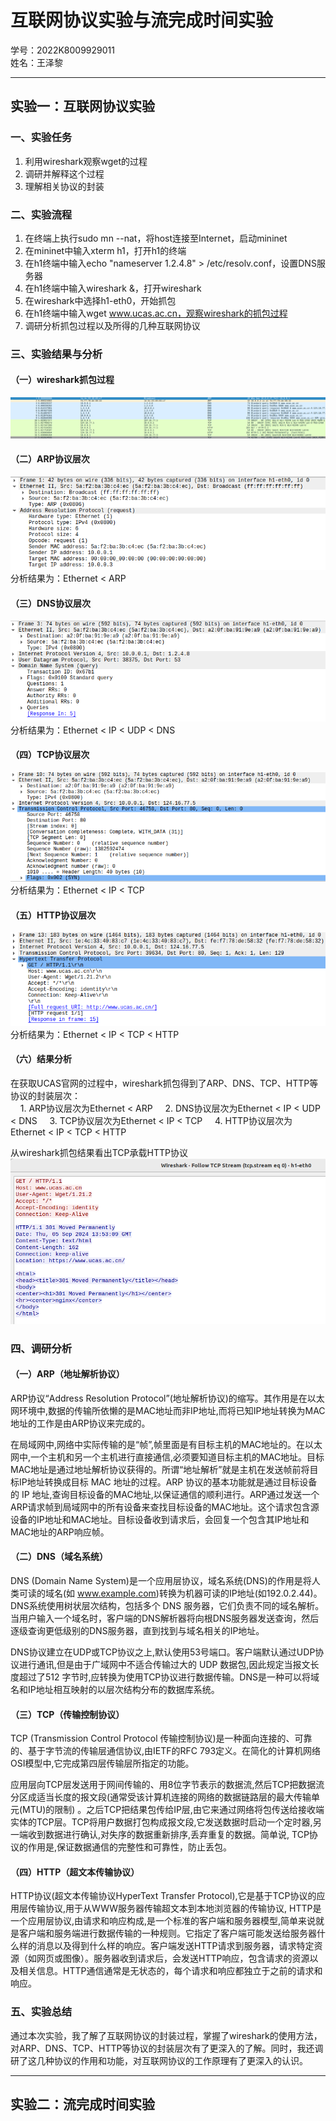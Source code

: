 # 互联网协议实验与流完成时间实验

学号：2022K8009929011  
姓名：王泽黎  

---

## 实验一：互联网协议实验

### 一、实验任务

1. 利用wireshark观察wget的过程  
2. 调研并解释这个过程  
3. 理解相关协议的封装  

### 二、实验流程

1. 在终端上执行sudo mn --nat，将host连接至Internet，启动mininet  
2. 在mininet中输入xterm h1，打开h1的终端
3. 在h1终端中输入echo "nameserver 1.2.4.8" > /etc/resolv.conf，设置DNS服务器
4. 在h1终端中输入wireshark &，打开wireshark
5. 在wireshark中选择h1-eth0，开始抓包
6. 在h1终端中输入wget www.ucas.ac.cn，观察wireshark的抓包过程
7. 调研分析抓包过程以及所得的几种互联网协议

### 三、实验结果与分析

#### （一）wireshark抓包过程

![wireshark抓包过程](./img/wireshark抓包过程.png)  

#### （二）ARP协议层次

![ARP协议层次](./img/ARP.png)  
分析结果为：Ethernet < ARP

#### （三）DNS协议层次

![DNS协议层次](./img/DNS.png)  
分析结果为：Ethernet < IP < UDP < DNS

#### （四）TCP协议层次

![TCP协议层次](./img/TCP.png)  
分析结果为：Ethernet < IP < TCP

#### （五）HTTP协议层次

![HTTP协议层次](./img/HTTP.png)  
分析结果为：Ethernet < IP < TCP < HTTP

#### （六）结果分析

在获取UCAS官网的过程中，wireshark抓包得到了ARP、DNS、TCP、HTTP等协议的封装层次：  
&nbsp;&nbsp;&nbsp;&nbsp;1. ARP协议层次为Ethernet < ARP
&nbsp;&nbsp;&nbsp;&nbsp;2. DNS协议层次为Ethernet < IP < UDP < DNS
&nbsp;&nbsp;&nbsp;&nbsp;3. TCP协议层次为Ethernet < IP < TCP
&nbsp;&nbsp;&nbsp;&nbsp;4. HTTP协议层次为Ethernet < IP < TCP < HTTP

从wireshark抓包结果看出TCP承载HTTP协议  
![TCP承载HTTP协议](./img/TCP承载HTTP协议.jpg)

### 四、调研分析

#### （一）ARP（地址解析协议）

ARP协议“Address Resolution Protocol”(地址解析协议)的缩写。其作用是在以太网环境中,数据的传输所依懒的是MAC地址而非IP地址,而将已知IP地址转换为MAC地址的工作是由ARP协议来完成的。  

在局域网中,网络中实际传输的是“帧”,帧里面是有目标主机的MAC地址的。在以太网中,一个主机和另一个主机进行直接通信,必须要知道目标主机的MAC地址。目标MAC地址是通过地址解析协议获得的。所谓“地址解析”就是主机在发送帧前将目标IP地址转换成目标 MAC 地址的过程。ARP 协议的基本功能就是通过目标设备的 IP 地址,查询目标设备的MAC地址,以保证通信的顺利进行。ARP通过发送一个ARP请求帧到局域网中的所有设备来查找目标设备的MAC地址。这个请求包含源设备的IP地址和MAC地址。目标设备收到请求后，会回复一个包含其IP地址和MAC地址的ARP响应帧。

#### （二）DNS（域名系统）

DNS (Domain Name System)是一个应用层协议，域名系统(DNS)的作用是将人类可读的域名(如 www.example.com)转换为机器可读的IP地址(如192.0.2.44)。 DNS系统使用树状层次结构，包括多个 DNS 服务器，它们负责不同的域名解析。当用户输入一个域名时，客户端的DNS解析器将向根DNS服务器发送查询，然后逐级查询更低级别的DNS服务器，直到找到与域名相关的IP地址。

DNS协议建立在UDP或TCP协议之上,默认使用53号端口。客户端默认通过UDP协议进行通讯,但是由于广域网中不适合传输过大的 UDP 数据包,因此规定当报文长度超过了512 字节时,应转换为使用TCP协议进行数据传输。DNS是一种可以将域名和IP地址相互映射的以层次结构分布的数据库系统。

#### （三）TCP（传输控制协议）

TCP (Transmission Control Protocol 传输控制协议)是一种面向连接的、可靠的、基于字节流的传输层通信协议,由IETF的RFC 793定义。在简化的计算机网络OSI模型中,它完成第四层传输层所指定的功能。 

应用层向TCP层发送用于网间传输的、用8位字节表示的数据流,然后TCP把数据流分区成适当长度的报文段(通常受该计算机连接的网络的数据链路层的最大传输单元(MTU)的限制) 。之后TCP把结果包传给IP层,由它来通过网络将包传送给接收端实体的TCP层。TCP将用户数据打包构成报文段,它发送数据时启动一个定时器,另一端收到数据进行确认,对失序的数据重新排序,丢弃重复的数据。简单说, TCP协议的作用是,保证数据通信的完整性和可靠性，防止丢包。

#### （四）HTTP（超文本传输协议）

HTTP协议(超文本传输协议HyperText Transfer Protocol),它是基于TCP协议的应用层传输协议,用于从WWW服务器传输超文本到本地浏览器的传输协议, HTTP是一个应用层协议,由请求和响应构成,是一个标准的客户端和服务器模型,简单来说就是客户端和服务端进行数据传输的一种规则。它指定了客户端可能发送给服务器什么样的消息以及得到什么样的响应。客户端发送HTTP请求到服务器，请求特定资源（如网页或图像）。服务器收到请求后，会发送HTTP响应，包含请求的资源以及相关信息。HTTP通信通常是无状态的，每个请求和响应都独立于之前的请求和响应。

### 五、实验总结

通过本次实验，我了解了互联网协议的封装过程，掌握了wireshark的使用方法，对ARP、DNS、TCP、HTTP等协议的封装层次有了更深入的了解。同时，我还调研了这几种协议的作用和功能，对互联网协议的工作原理有了更深入的认识。

---

## 实验二：流完成时间实验